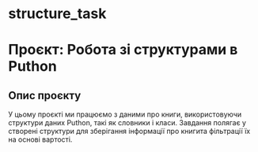 # structure_task
# Проєкт: Робота зі структурами в Puthon

## Опис проєкту
У цьому проєкті ми працюємо з даними про книги, використовуючи структури даних Puthon, такі як словники і класи. Завдання полягає у створені структури для зберігання інформації про книгита фільтрації їх на основі вартості.

